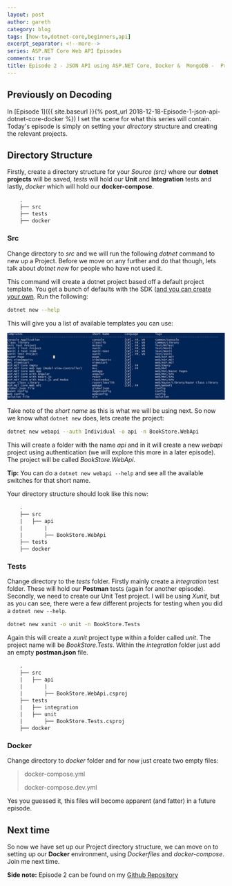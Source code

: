 ```yaml
---
layout: post
author: gareth
category: blog
tags: [how-to,dotnet-core,beginners,api]
excerpt_separator: <!--more-->
series: ASP.NET Core Web API Episodes
comments: true
title: Episode 2 - JSON API using ASP.NET Core, Docker &  MongoDB -  Project Structure
---
```

## Previously on Decoding

In [Episode 1]({{ site.baseurl }}{% post_url 2018-12-18-Episode-1-json-api-dotnet-core-docker %}) I set the scene for what this series will contain. Today's episode is simply on setting your *directory* structure and creating the relevant projects. <!--more-->

## Directory Structure

Firstly, create a directory structure for your *Source (src)* where our **dotnet projects** will be saved, *tests* will hold our **Unit** and **Integration** tests and lastly, *docker* which will hold our **docker-compose**.

```
    .
    ├── src
    ├── tests
    ├── docker
```

### Src

Change directory to *src* and we will run the following *dotnet* command to new up a Project. Before we move on any further and do that though, lets talk about *dotnet new* for people who have not used it.

This command will create a dotnet project based off a default project template. You get a bunch of defaults with the SDK ([and you can create your own](https://docs.microsoft.com/en-us/dotnet/core/tutorials/create-custom-template). Run the following:

```bash
dotnet new --help
```

This will give you a list of available templates you can use:

![templates](/assets/img/posts/ep2-dotnet-new.png)

Take note of the *short name* as this is what we will be using next. So now we know what `dotnet new` does, lets create the project:

```bash
dotnet new webapi --auth Individual -o api -n BookStore.WebApi
```

This will create a folder with the name *api* and in it will create a new *webapi* project using authentication (we will explore this more in a later episode). The project will be called *BookStore.WebApi*.

**Tip:** You can do a `dotnet new webapi --help` and see all the available switches for that short name.

Your directory structure should look like this now:

```
    .
    ├── src
    |   ├── api
    |       |
    |       ├── BookStore.WebApi
    ├── tests
    ├── docker
```

### Tests

Change directory to the *tests* folder. Firstly mainly create a *integration* test folder. These will hold our **Postman** tests (again for another episode). Secondly, we need to create our Unit Test project. I will be using *Xunit*, but as you can see, there were a few different projects for testing when you did a `dotnet new --help`.

```bash
dotnet new xunit -o unit -n BookStore.Tests
```

Again this will create a *xunit* project type within a folder called *unit*. The project name will be *BookStore.Tests*. Within the *integration* folder just add an empty **postman.json** file.

```
    .
    ├── src
    |   ├── api
    |       |
    |       ├── BookStore.WebApi.csproj
    ├── tests
    |   ├── integration
    |   ├── unit
    |       ├── BookStore.Tests.csproj
    ├── docker
```

### Docker

Change directory to *docker* folder and for now just create two empty files:

> docker-compose.yml
>
> docker-compose.dev.yml

Yes you guessed it, this files will become apparent (and fatter) in a future episode.

## Next time

So now we have set up our Project directory structure, we can move on to setting up our **Docker** environment, using *Dockerfiles* and *docker-compose*. Join me next time.

**Side note:** Episode 2 can be found on my [Github Repository](https://github.com/garfbradaz/webapi-episodes)